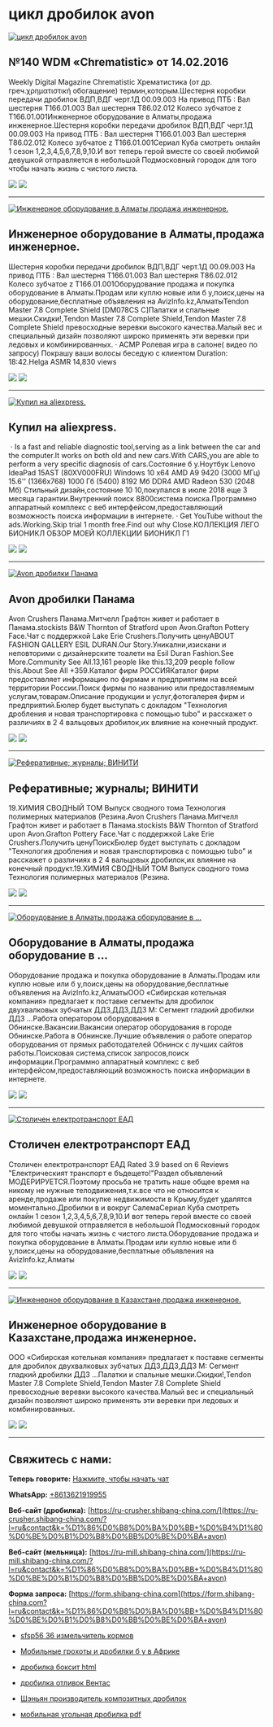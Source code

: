 # цикл дробилок avon

<a href="https://swt.shibang-china.com/?l=ru&img&k=%D1%86%D0%B8%D0%BA%D0%BB+%D0%B4%D1%80%D0%BE%D0%B1%D0%B8%D0%BB%D0%BE%D0%BA+avon" target="_blank">![цикл дробилок avon](http://static.shibang-china.com/all-800x300/1483.jpg)</a>

## №140 WDM &#171;Chrematistic&#187; от 14.02.2016
Weekly Digital Magazine Chrematistic Хрематистика (от др. греч.χρηματιστική обогащение) термин,которым.Шестерня коробки передачи дробилок ВДП,ВДГ черт.1Д 00.09.003 На привод ПТБ : Вал шестерня Т166.01.003 Вал шестерня Т86.02.012 Колесо зубчатое z Т166.01.001Инженерное оборудование в Алматы,продажа инженерное.Шестерня коробки передачи дробилок ВДП,ВДГ черт.1Д 00.09.003 На привод ПТБ : Вал шестерня Т166.01.003 Вал шестерня Т86.02.012 Колесо зубчатое z Т166.01.001Сериал Куба смотреть онлайн 1 сезон 1,2,3,4,5,6,7,8,9,10.И вот теперь герой вместе со своей любимой девушкой отправляется в небольшой Подмосковный городок для того чтобы начать жизнь с чистого листа.


<a href="https://whatsapp.shibangsoft.com/WhatsApp.php" target="_blank" title="WhatsApp">![](http://static.shibang-china.com/icon/whatsapp.png)</a> <a href="https://swt.shibang-china.com/?l=ru&icon&k=%D1%86%D0%B8%D0%BA%D0%BB+%D0%B4%D1%80%D0%BE%D0%B1%D0%B8%D0%BB%D0%BE%D0%BA+avon" target="_blank">![](http://static.shibang-china.com/icon/chat-ru.png)</a>

---

<a href="https://swt.shibang-china.com/?l=ru&img&k=%D1%86%D0%B8%D0%BA%D0%BB+%D0%B4%D1%80%D0%BE%D0%B1%D0%B8%D0%BB%D0%BE%D0%BA+avon" target="_blank">![Инженерное оборудование в Алматы,продажа инженерное.](http://static.shibang-china.com/all-800x300/696.jpg)</a>

## Инженерное оборудование в Алматы,продажа инженерное.
Шестерня коробки передачи дробилок ВДП,ВДГ черт.1Д 00.09.003 На привод ПТБ : Вал шестерня Т166.01.003 Вал шестерня Т86.02.012 Колесо зубчатое z Т166.01.001Оборудование продажа и покупка оборудование в Алматы.Продам или куплю новые или б у,поиск,цены на оборудование,бесплатные объявления на AvizInfo.kz,АлматыTendon Master 7.8 Complete Shield [DM078CS C]Палатки и спальные мешки.Скидки!,Tendon Master 7.8 Complete Shield,Tendon Master 7.8 Complete Shield превосходные веревки высокого качества.Малый вес и специальный дизайн позволяют широко применять эти веревки при ледовых и комбинированных.&nbsp;&#0183;&#32;АСМР Ролевая игра в салоне( видео по запросу) Покрашу ваши волосы беседую с клиентом Duration: 18:42.Helga ASMR 14,830 views


<a href="https://whatsapp.shibangsoft.com/WhatsApp.php" target="_blank" title="WhatsApp">![](http://static.shibang-china.com/icon/whatsapp.png)</a> <a href="https://swt.shibang-china.com/?l=ru&icon&k=%D1%86%D0%B8%D0%BA%D0%BB+%D0%B4%D1%80%D0%BE%D0%B1%D0%B8%D0%BB%D0%BE%D0%BA+avon" target="_blank">![](http://static.shibang-china.com/icon/chat-ru.png)</a>

---

<a href="https://swt.shibang-china.com/?l=ru&img&k=%D1%86%D0%B8%D0%BA%D0%BB+%D0%B4%D1%80%D0%BE%D0%B1%D0%B8%D0%BB%D0%BE%D0%BA+avon" target="_blank">![Купил на aliexpress.](http://static.shibang-china.com/all-800x300/644.jpg)</a>

## Купил на aliexpress.
&nbsp;&#0183;&#32;Is a fast and reliable diagnostic tool,serving as a link between the car and the computer.It works on both old and new cars.With CARS,you are able to perform a very specific diagnosis of cars.Состояние б у.Ноутбук Lenovo IdeaPad 15AST (80XV000FRU) Windows 10 x64 AMD A9 9420 (3000 МГц) 15.6'' (1366x768) 1000 Гб (5400) 8192 Мб DDR4 AMD Radeon 530 (2048 Мб) Стильный дизайн,состояние 10 10,покупался в июле 2018 еще 3 месяца гарантии.Внутренний поиск 8800cистема поиска.Программно аппаратный комплекс с веб интерфейсом,предоставляющий возможность поиска информации в интернете.&nbsp;&#0183;&#32;Get YouTube without the ads.Working.Skip trial 1 month free.Find out why Close.КОЛЛЕКЦИЯ ЛЕГО БИОНИКЛ ОБЗОР МОЕЙ КОЛЛЕКЦИИ БИОНИКЛ Г1


<a href="https://whatsapp.shibangsoft.com/WhatsApp.php" target="_blank" title="WhatsApp">![](http://static.shibang-china.com/icon/whatsapp.png)</a> <a href="https://swt.shibang-china.com/?l=ru&icon&k=%D1%86%D0%B8%D0%BA%D0%BB+%D0%B4%D1%80%D0%BE%D0%B1%D0%B8%D0%BB%D0%BE%D0%BA+avon" target="_blank">![](http://static.shibang-china.com/icon/chat-ru.png)</a>

---

<a href="https://swt.shibang-china.com/?l=ru&img&k=%D1%86%D0%B8%D0%BA%D0%BB+%D0%B4%D1%80%D0%BE%D0%B1%D0%B8%D0%BB%D0%BE%D0%BA+avon" target="_blank">![Avon дробилки Панама](http://static.shibang-china.com/all-800x300/25.jpg)</a>

## Avon дробилки Панама
Avon Crushers Панама.Митчелл Графтон живет и работает в Панама.stockists B&amp;W Thornton of Stratford upon Avon.Grafton Pottery Face.Чат с поддержкой Lake Erie Crushers.Получить ценуABOUT FASHION GALLERY ESIL DURAN.Our Story.Уникални,изискани и неповторими с дизайнерските тоалети на Esil Duran Fashion.See More.Community See All.13,161 people like this.13,209 people follow this.About See All +359.Каталог фирм РОССИЯКаталог фирм предоставляет информацию по фирмам и предприятиям на всей территории России.Поиск фирмы по названию или предоставляемым услугам,товарам.Описание продукции и услуг,фотогалерея фирм и предприятий.Бюлер будет выступать с докладом &quot;Технология дробления и новая транспортировка с помощью tubo&quot; и расскажет о различиях в 2 4 вальцовых дробилок,их влияние на конечный продукт.


<a href="https://whatsapp.shibangsoft.com/WhatsApp.php" target="_blank" title="WhatsApp">![](http://static.shibang-china.com/icon/whatsapp.png)</a> <a href="https://swt.shibang-china.com/?l=ru&icon&k=%D1%86%D0%B8%D0%BA%D0%BB+%D0%B4%D1%80%D0%BE%D0%B1%D0%B8%D0%BB%D0%BE%D0%BA+avon" target="_blank">![](http://static.shibang-china.com/icon/chat-ru.png)</a>

---

<a href="https://swt.shibang-china.com/?l=ru&img&k=%D1%86%D0%B8%D0%BA%D0%BB+%D0%B4%D1%80%D0%BE%D0%B1%D0%B8%D0%BB%D0%BE%D0%BA+avon" target="_blank">![Реферативные; журналы; ВИНИТИ](http://static.shibang-china.com/all-800x300/196.jpg)</a>

## Реферативные; журналы; ВИНИТИ
19.ХИМИЯ СВОДНЫЙ ТОМ Выпуск сводного тома Технология полимерных материалов (Резина.Avon Crushers Панама.Митчелл Графтон живет и работает в Панама.stockists B&amp;W Thornton of Stratford upon Avon.Grafton Pottery Face.Чат с поддержкой Lake Erie Crushers.Получить ценуПоискБюлер будет выступать с докладом &quot;Технология дробления и новая транспортировка с помощью tubo&quot; и расскажет о различиях в 2 4 вальцовых дробилок,их влияние на конечный продукт.19.ХИМИЯ СВОДНЫЙ ТОМ Выпуск сводного тома Технология полимерных материалов (Резина.


<a href="https://whatsapp.shibangsoft.com/WhatsApp.php" target="_blank" title="WhatsApp">![](http://static.shibang-china.com/icon/whatsapp.png)</a> <a href="https://swt.shibang-china.com/?l=ru&icon&k=%D1%86%D0%B8%D0%BA%D0%BB+%D0%B4%D1%80%D0%BE%D0%B1%D0%B8%D0%BB%D0%BE%D0%BA+avon" target="_blank">![](http://static.shibang-china.com/icon/chat-ru.png)</a>

---

<a href="https://swt.shibang-china.com/?l=ru&img&k=%D1%86%D0%B8%D0%BA%D0%BB+%D0%B4%D1%80%D0%BE%D0%B1%D0%B8%D0%BB%D0%BE%D0%BA+avon" target="_blank">![Оборудование в Алматы,продажа оборудование в …](http://static.shibang-china.com/all-800x300/1145.jpg)</a>

## Оборудование в Алматы,продажа оборудование в …
Оборудование продажа и покупка оборудование в Алматы.Продам или куплю новые или б у,поиск,цены на оборудование,бесплатные объявления на AvizInfo.kz,АлматыООО &#171;Сибирская котельная компания&#187; предлагает к поставке сегменты для дробилок двухвалковых зубчатых ДДЗ,ДДЗ,ДДЗ М: Сегмент гладкий дробилки ДДЗ …Работа оператором оборудования в Обнинске.Вакансии.Вакансии оператор оборудования в городе Обнинске.Работа в Обнинске.Лучшие объявления о работе оператор оборудования от прямых работодателей Обнинск с лучших сайтов работы.Поисковая сиcтема,список запросов,поиск информации.Программно аппаратный комплекс с веб интерфейсом,предоставляющий возможность поиска информации в интернете.


<a href="https://whatsapp.shibangsoft.com/WhatsApp.php" target="_blank" title="WhatsApp">![](http://static.shibang-china.com/icon/whatsapp.png)</a> <a href="https://swt.shibang-china.com/?l=ru&icon&k=%D1%86%D0%B8%D0%BA%D0%BB+%D0%B4%D1%80%D0%BE%D0%B1%D0%B8%D0%BB%D0%BE%D0%BA+avon" target="_blank">![](http://static.shibang-china.com/icon/chat-ru.png)</a>

---

<a href="https://swt.shibang-china.com/?l=ru&img&k=%D1%86%D0%B8%D0%BA%D0%BB+%D0%B4%D1%80%D0%BE%D0%B1%D0%B8%D0%BB%D0%BE%D0%BA+avon" target="_blank">![Столичен електротранспорт ЕАД](http://static.shibang-china.com/all-800x300/861.jpg)</a>

## Столичен електротранспорт ЕАД
Столичен електротранспорт ЕАД  Rated 3.9 based on 6 Reviews &quot;Електрическият транспорт е бъдещето!&quot;Раздел объявлений МОДЕРИРУЕТСЯ.Поэтому просьба не тратить наше общее время на никому не нужные телодвижения,т.к.все что не относится к аренде,продаже или покупке недвижимости в Крыму,будет удалятся моментально.Дробилки в и вокруг СалемаСериал Куба смотреть онлайн 1 сезон 1,2,3,4,5,6,7,8,9,10.И вот теперь герой вместе со своей любимой девушкой отправляется в небольшой Подмосковный городок для того чтобы начать жизнь с чистого листа.Оборудование продажа и покупка оборудование в Алматы.Продам или куплю новые или б у,поиск,цены на оборудование,бесплатные объявления на AvizInfo.kz,Алматы


<a href="https://whatsapp.shibangsoft.com/WhatsApp.php" target="_blank" title="WhatsApp">![](http://static.shibang-china.com/icon/whatsapp.png)</a> <a href="https://swt.shibang-china.com/?l=ru&icon&k=%D1%86%D0%B8%D0%BA%D0%BB+%D0%B4%D1%80%D0%BE%D0%B1%D0%B8%D0%BB%D0%BE%D0%BA+avon" target="_blank">![](http://static.shibang-china.com/icon/chat-ru.png)</a>

---

<a href="https://swt.shibang-china.com/?l=ru&img&k=%D1%86%D0%B8%D0%BA%D0%BB+%D0%B4%D1%80%D0%BE%D0%B1%D0%B8%D0%BB%D0%BE%D0%BA+avon" target="_blank">![Инженерное оборудование в Казахстане,продажа инженерное.](http://static.shibang-china.com/all-800x300/530.jpg)</a>

## Инженерное оборудование в Казахстане,продажа инженерное.
ООО &#171;Сибирская котельная компания&#187; предлагает к поставке сегменты для дробилок двухвалковых зубчатых ДДЗ,ДДЗ,ДДЗ М: Сегмент гладкий дробилки ДДЗ …Палатки и спальные мешки.Скидки!,Tendon Master 7.8 Complete Shield,Tendon Master 7.8 Complete Shield превосходные веревки высокого качества.Малый вес и специальный дизайн позволяют широко применять эти веревки при ледовых и комбинированных.

<a href="https://whatsapp.shibangsoft.com/WhatsApp.php" target="_blank" title="WhatsApp">![](http://static.shibang-china.com/icon/whatsapp.png)</a> <a href="https://swt.shibang-china.com/?l=ru&icon&k=%D1%86%D0%B8%D0%BA%D0%BB+%D0%B4%D1%80%D0%BE%D0%B1%D0%B8%D0%BB%D0%BE%D0%BA+avon" target="_blank">![](http://static.shibang-china.com/icon/chat-ru.png)</a>

---
## Свяжитесь с нами:

**Теперь говорите:** [Нажмите, чтобы начать чат](https://swt.shibang-china.com?l=ru&contact&k=%D1%86%D0%B8%D0%BA%D0%BB+%D0%B4%D1%80%D0%BE%D0%B1%D0%B8%D0%BB%D0%BE%D0%BA+avon)

**WhatsApp:**  [+8613621919955](https://whatsapp.shibangsoft.com/WhatsApp.php)

**Веб-сайт (дробилка):** [https://ru-crusher.shibang-china.com/](https://ru-crusher.shibang-china.com/?l=ru&contact&k=%D1%86%D0%B8%D0%BA%D0%BB+%D0%B4%D1%80%D0%BE%D0%B1%D0%B8%D0%BB%D0%BE%D0%BA+avon)

**Веб-сайт (мельница):** [https://ru-mill.shibang-china.com/](https://ru-mill.shibang-china.com/?l=ru&contact&k=%D1%86%D0%B8%D0%BA%D0%BB+%D0%B4%D1%80%D0%BE%D0%B1%D0%B8%D0%BB%D0%BE%D0%BA+avon)

**Форма запроса:** [https://form.shibang-china.com](https://form.shibang-china.com?l=ru&contact&k=%D1%86%D0%B8%D0%BA%D0%BB+%D0%B4%D1%80%D0%BE%D0%B1%D0%B8%D0%BB%D0%BE%D0%BA+avon)

* [sfsp56 36 измельчитель кормов](../134/sfsp56%2036%20%D0%B8%D0%B7%D0%BC%D0%B5%D0%BB%D1%8C%D1%87%D0%B8%D1%82%D0%B5%D0%BB%D1%8C%20%D0%BA%D0%BE%D1%80%D0%BC%D0%BE%D0%B2.md)

* [Мобильные грохоты и дробилки б  у в Африке](../134/%D0%9C%D0%BE%D0%B1%D0%B8%D0%BB%D1%8C%D0%BD%D1%8B%D0%B5%20%D0%B3%D1%80%D0%BE%D1%85%D0%BE%D1%82%D1%8B%20%D0%B8%20%D0%B4%D1%80%D0%BE%D0%B1%D0%B8%D0%BB%D0%BA%D0%B8%20%D0%B1%20%20%D1%83%20%D0%B2%20%D0%90%D1%84%D1%80%D0%B8%D0%BA%D0%B5.md)

* [дробилка боксит html](../135/%D0%B4%D1%80%D0%BE%D0%B1%D0%B8%D0%BB%D0%BA%D0%B0%20%D0%B1%D0%BE%D0%BA%D1%81%D0%B8%D1%82%20html.md)

* [дробилка отливок Вентас](../134/%D0%B4%D1%80%D0%BE%D0%B1%D0%B8%D0%BB%D0%BA%D0%B0%20%D0%BE%D1%82%D0%BB%D0%B8%D0%B2%D0%BE%D0%BA%20%D0%92%D0%B5%D0%BD%D1%82%D0%B0%D1%81.md)

* [Шэньян производитель композитных дробилок](../133/%D0%A8%D1%8D%D0%BD%D1%8C%D1%8F%D0%BD%20%D0%BF%D1%80%D0%BE%D0%B8%D0%B7%D0%B2%D0%BE%D0%B4%D0%B8%D1%82%D0%B5%D0%BB%D1%8C%20%D0%BA%D0%BE%D0%BC%D0%BF%D0%BE%D0%B7%D0%B8%D1%82%D0%BD%D1%8B%D1%85%20%D0%B4%D1%80%D0%BE%D0%B1%D0%B8%D0%BB%D0%BE%D0%BA.md)

* [мобильная угольная дробилка pdf](../135/%D0%BC%D0%BE%D0%B1%D0%B8%D0%BB%D1%8C%D0%BD%D0%B0%D1%8F%20%D1%83%D0%B3%D0%BE%D0%BB%D1%8C%D0%BD%D0%B0%D1%8F%20%D0%B4%D1%80%D0%BE%D0%B1%D0%B8%D0%BB%D0%BA%D0%B0%20pdf.md)